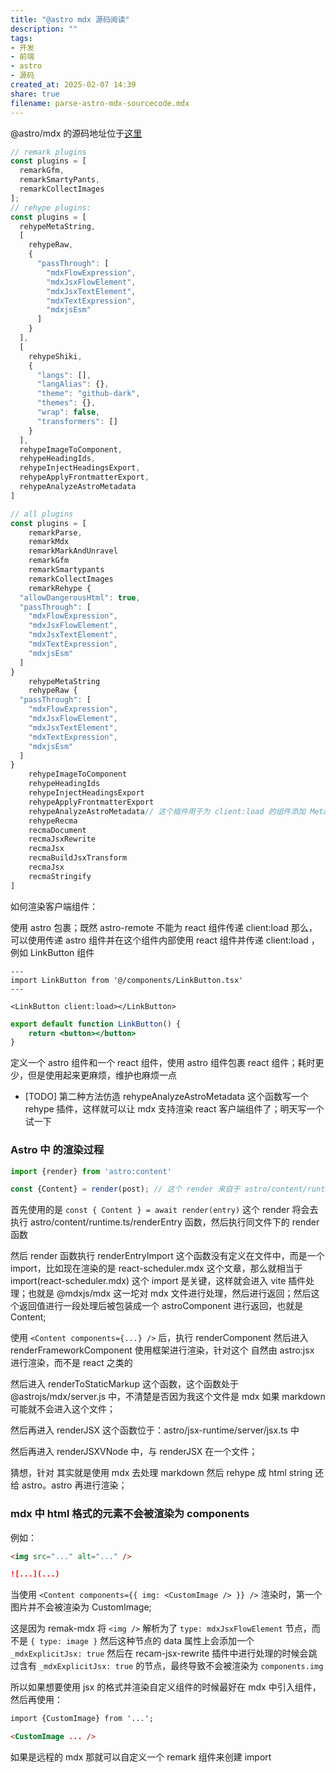 ```yaml
---
title: "@astro mdx 源码阅读"
description: ""
tags:
- 开发
- 前端
- astro
- 源码
created_at: 2025-02-07 14:39
share: true
filename: parse-astro-mdx-sourcecode.mdx
---
```


@astro/mdx 的源码地址位于[这里](https://github.dev/withastro/astro/blob/main/packages/integrations/mdx/src/)


```js
// remark plugins
const plugins = [
  remarkGfm,
  remarkSmartyPants,
  remarkCollectImages
];
// rehype plugins:
const plugins = [
  rehypeMetaString,
  [
    rehypeRaw,
    {
      "passThrough": [
        "mdxFlowExpression",
        "mdxJsxFlowElement",
        "mdxJsxTextElement",
        "mdxTextExpression",
        "mdxjsEsm"
      ]
    }
  ],
  [
    rehypeShiki,
    {
      "langs": [],
      "langAlias": {},
      "theme": "github-dark",
      "themes": {},
      "wrap": false,
      "transformers": []
    }
  ],
  rehypeImageToComponent,
  rehypeHeadingIds,
  rehypeInjectHeadingsExport,
  rehypeApplyFrontmatterExport,
  rehypeAnalyzeAstroMetadata
]

// all plugins
const plugins = [
	remarkParse,
	remarkMdx
	remarkMarkAndUnravel
	remarkGfm
	remarkSmartypants
	remarkCollectImages
	remarkRehype {
  "allowDangerousHtml": true,
  "passThrough": [
    "mdxFlowExpression",
    "mdxJsxFlowElement",
    "mdxJsxTextElement",
    "mdxTextExpression",
    "mdxjsEsm"
  ]
}
	rehypeMetaString
	rehypeRaw {
  "passThrough": [
    "mdxFlowExpression",
    "mdxJsxFlowElement",
    "mdxJsxTextElement",
    "mdxTextExpression",
    "mdxjsEsm"
  ]
}
	rehypeImageToComponent
	rehypeHeadingIds
	rehypeInjectHeadingsExport
	rehypeApplyFrontmatterExport
	rehypeAnalyzeAstroMetadata// 这个插件用于为 client:load 的组件添加 Meta 信息；
	rehypeRecma
	recmaDocument
	recmaJsxRewrite
	recmaJsx
	recmaBuildJsxTransform
	recmaJsx
	recmaStringify
]

```

如何渲染客户端组件：

使用 astro 包裹；既然 astro-remote 不能为 react 组件传递 client:load 那么，可以使用传递 astro 组件并在这个组件内部使用 react 组件并传递 client:load ，例如 LinkButton 组件

```astro
---
import LinkButton from '@/components/LinkButton.tsx'
---

<LinkButton client:load></LinkButton>
```

```jsx
export default function LinkButton() {
	return <button></button>
}
```

定义一个 astro 组件和一个 react 组件，使用 astro 组件包裹 react 组件；耗时更少，但是使用起来更麻烦，维护也麻烦一点

- [TODO] 第二种方法仿造 rehypeAnalyzeAstroMetadata 这个函数写一个 rehype 插件，这样就可以让 mdx 支持渲染 react 客户端组件了；明天写一个试一下

### Astro 中 <Content /> 的渲染过程

```js
import {render} from 'astro:content'

const {Content} = render(post); // 这个 render 来自于 astro/content/runtime.js 中的 renderEntry

```

首先使用的是 `const { Content } = await render(entry)` 这个 render 将会去执行 astro/content/runtime.ts/renderEntry 函数，然后执行同文件下的 render 函数

然后 render 函数执行 renderEntryImport 这个函数没有定义在文件中，而是一个 import，比如现在渲染的是 react-scheduler.mdx 这个文章，那么就相当于 import(react-scheduler.mdx) 这个 import 是关键，这样就会进入 vite 插件处理；也就是 @mdxjs/mdx 这一坨对 mdx 文件进行处理，然后进行返回；然后这个返回值进行一段处理后被包装成一个 astroComponent 进行返回，也就是 Content;

使用 `<Content components={...} />` 后，执行 renderComponent 然后进入 renderFrameworkComponent 使用框架进行渲染，针对这个 <Content /> 自然由 astro:jsx 进行渲染，而不是 react 之类的

然后进入 renderToStaticMarkup 这个函数，这个函数处于 @astrojs/mdx/server.js 中，不清楚是否因为我这个文件是 mdx 如果 markdown 可能就不会进入这个文件；

然后再进入 renderJSX 这个函数位于：astro/jsx-runtime/server/jsx.ts 中

然后再进入 renderJSXVNode 中，与 renderJSX 在一个文件；

猜想，针对 <Content /> 其实就是使用 mdx 去处理 markdown 然后 rehype 成 html string 还给 astro。astro 再进行渲染；

### mdx 中 html 格式的元素不会被渲染为 components

例如：

```markdown
<img src="..." alt="..." />

![...](...)
```

当使用 `<Content components={{ img: <CustomImage /> }} />` 渲染时，第一个图片并不会被渲染为 CustomImage;

这是因为 remak-mdx 将 `<img />` 解析为了 `type: mdxJsxFlowElement` 节点，而不是 `{ type: image }` 然后这种节点的 data 属性上会添加一个 `_mdxExplicitJsx: true` 然后在 recam-jsx-rewrite 插件中进行处理的时候会跳过含有 `_mdxExplicitJsx: true` 的节点，最终导致不会被渲染为 `components.img`

所以如果想要使用 jsx 的格式并渲染自定义组件的时候最好在 mdx 中引入组件，然后再使用：

```markdown
import {CustomImage} from '...';

<CustomImage ... />
```

如果是远程的 mdx 那就可以自定义一个 remark 组件来创建 import